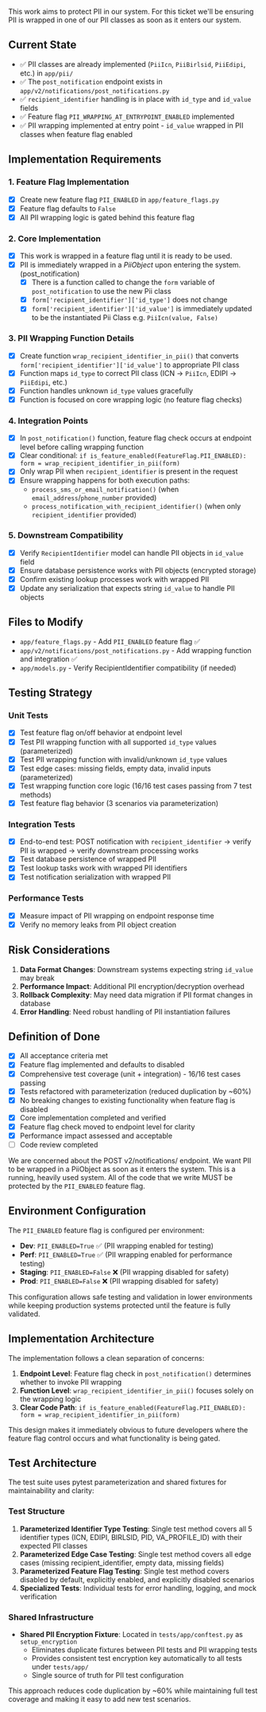 This work aims to protect PII in our system. For this ticket we'll be ensuring PII is wrapped in one of our PII classes as soon as it enters our system.

## Current State
- ✅ PII classes are already implemented (`PiiIcn`, `PiiBirlsid`, `PiiEdipi`, etc.) in `app/pii/`
- ✅ The `post_notification` endpoint exists in `app/v2/notifications/post_notifications.py`
- ✅ `recipient_identifier` handling is in place with `id_type` and `id_value` fields
- ✅ Feature flag `PII_WRAPPING_AT_ENTRYPOINT_ENABLED` implemented
- ✅ PII wrapping implemented at entry point - `id_value` wrapped in PII classes when feature flag enabled

## Implementation Requirements

### 1. Feature Flag Implementation
- [x] Create new feature flag `PII_ENABLED` in `app/feature_flags.py`
- [x] Feature flag defaults to `False`
- [x] All PII wrapping logic is gated behind this feature flag

### 2. Core Implementation 
- [x] This work is wrapped in a feature flag until it is ready to be used.
- [x] PII is immediately wrapped in a *PiiObject* upon entering the system. (post_notification)
	- [x] There is a function called to change the `form` variable of `post_notification` to use the new Pii class
	- [x] `form['recipient_identifier']['id_type']` does not change
	- [x] `form['recipient_identifier']['id_value']` is immediately updated to be the instantiated Pii Class e.g. `PiiIcn(value, False)`

### 3. PII Wrapping Function Details
- [x] Create function `wrap_recipient_identifier_in_pii()` that converts `form['recipient_identifier']['id_value']` to appropriate PII class
- [x] Function maps `id_type` to correct PII class (ICN → `PiiIcn`, EDIPI → `PiiEdipi`, etc.)
- [x] Function handles unknown `id_type` values gracefully
- [x] Function is focused on core wrapping logic (no feature flag checks)

### 4. Integration Points
- [x] In `post_notification()` function, feature flag check occurs at endpoint level before calling wrapping function
- [x] Clear conditional: `if is_feature_enabled(FeatureFlag.PII_ENABLED): form = wrap_recipient_identifier_in_pii(form)`
- [x] Only wrap PII when `recipient_identifier` is present in the request
- [x] Ensure wrapping happens for both execution paths:
  - `process_sms_or_email_notification()` (when `email_address`/`phone_number` provided)
  - `process_notification_with_recipient_identifier()` (when only `recipient_identifier` provided)

### 5. Downstream Compatibility 
- [x] Verify `RecipientIdentifier` model can handle PII objects in `id_value` field
- [x] Ensure database persistence works with PII objects (encrypted storage)
- [x] Confirm existing lookup processes work with wrapped PII
- [x] Update any serialization that expects string `id_value` to handle PII objects

## Files to Modify
- `app/feature_flags.py` - Add `PII_ENABLED` feature flag ✅
- `app/v2/notifications/post_notifications.py` - Add wrapping function and integration ✅
- `app/models.py` - Verify RecipientIdentifier compatibility (if needed)

## Testing Strategy

### Unit Tests
- [x] Test feature flag on/off behavior at endpoint level
- [x] Test PII wrapping function with all supported `id_type` values (parameterized)
- [x] Test PII wrapping function with invalid/unknown `id_type` values
- [x] Test edge cases: missing fields, empty data, invalid inputs (parameterized)
- [x] Test wrapping function core logic (16/16 test cases passing from 7 test methods)
- [x] Test feature flag behavior (3 scenarios via parameterization)

### Integration Tests
- [x] End-to-end test: POST notification with `recipient_identifier` → verify PII is wrapped → verify downstream processing works
- [x] Test database persistence of wrapped PII
- [x] Test lookup tasks work with wrapped PII identifiers
- [x] Test notification serialization with wrapped PII

### Performance Tests
- [x] Measure impact of PII wrapping on endpoint response time
- [x] Verify no memory leaks from PII object creation

## Risk Considerations
1. **Data Format Changes**: Downstream systems expecting string `id_value` may break
2. **Performance Impact**: Additional PII encryption/decryption overhead
3. **Rollback Complexity**: May need data migration if PII format changes in database
4. **Error Handling**: Need robust handling of PII instantiation failures

## Definition of Done
- [x] All acceptance criteria met
- [x] Feature flag implemented and defaults to disabled
- [x] Comprehensive test coverage (unit + integration) - 16/16 test cases passing
- [x] Tests refactored with parameterization (reduced duplication by ~60%)
- [x] No breaking changes to existing functionality when feature flag is disabled
- [x] Core implementation completed and verified
- [x] Feature flag check moved to endpoint level for clarity
- [x] Performance impact assessed and acceptable
- [ ] Code review completed

We are concerned about the POST v2/notifications/<notification-type> endpoint. We want PII to be wrapped in a PiiObject as soon as it enters the system. This is a running, heavily used system. All of the code that we write MUST be protected by the `PII_ENABLED` feature flag.

## Environment Configuration

The `PII_ENABLED` feature flag is configured per environment:

- **Dev**: `PII_ENABLED=True` ✅ (PII wrapping enabled for testing)
- **Perf**: `PII_ENABLED=True` ✅ (PII wrapping enabled for performance testing)
- **Staging**: `PII_ENABLED=False` ❌ (PII wrapping disabled for safety)
- **Prod**: `PII_ENABLED=False` ❌ (PII wrapping disabled for safety)

This configuration allows safe testing and validation in lower environments while keeping production systems protected until the feature is fully validated.

## Implementation Architecture

The implementation follows a clean separation of concerns:

1. **Endpoint Level**: Feature flag check in `post_notification()` determines whether to invoke PII wrapping
2. **Function Level**: `wrap_recipient_identifier_in_pii()` focuses solely on the wrapping logic
3. **Clear Code Path**: `if is_feature_enabled(FeatureFlag.PII_ENABLED): form = wrap_recipient_identifier_in_pii(form)`

This design makes it immediately obvious to future developers where the feature flag control occurs and what functionality is being gated.

## Test Architecture

The test suite uses pytest parameterization and shared fixtures for maintainability and clarity:

### Test Structure
1. **Parameterized Identifier Type Testing**: Single test method covers all 5 identifier types (ICN, EDIPI, BIRLSID, PID, VA_PROFILE_ID) with their expected PII classes
2. **Parameterized Edge Case Testing**: Single test method covers all edge cases (missing recipient_identifier, empty data, missing fields)
3. **Parameterized Feature Flag Testing**: Single test method covers disabled by default, explicitly enabled, and explicitly disabled scenarios
4. **Specialized Tests**: Individual tests for error handling, logging, and mock verification

### Shared Infrastructure
- **Shared PII Encryption Fixture**: Located in `tests/app/conftest.py` as `setup_encryption`
  - Eliminates duplicate fixtures between PII tests and PII wrapping tests  
  - Provides consistent test encryption key automatically to all tests under `tests/app/`
  - Single source of truth for PII test configuration

This approach reduces code duplication by ~60% while maintaining full test coverage and making it easy to add new test scenarios.
